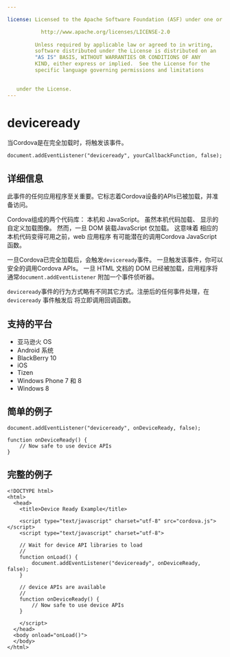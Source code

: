 ```yaml
---

license: Licensed to the Apache Software Foundation (ASF) under one or more contributor license agreements. See the NOTICE file distributed with this work for additional information regarding copyright ownership. The ASF licenses this file to you under the Apache License, Version 2.0 (the "License"); you may not use this file except in compliance with the License. You may obtain a copy of the License at

           http://www.apache.org/licenses/LICENSE-2.0
    
         Unless required by applicable law or agreed to in writing,
         software distributed under the License is distributed on an
         "AS IS" BASIS, WITHOUT WARRANTIES OR CONDITIONS OF ANY
         KIND, either express or implied.  See the License for the
         specific language governing permissions and limitations
    

   under the License.
---
```


# deviceready

当Cordova是在完全加载时，将触发该事件。

    document.addEventListener("deviceready", yourCallbackFunction, false);
    

## 详细信息

此事件的任何应用程序至关重要。它标志着Cordova设备的APIs已被加载，并准备访问。

Cordova组成的两个代码库： 本机和 JavaScript。 虽然本机代码加载、 显示的自定义加载图像。 然而，一旦 DOM 装载JavaScript 仅加载。 这意味着 相应的本机代码变得可用之前，web 应用程序 有可能潜在的调用Cordova JavaScript 函数。

一旦Cordova已完全加载后，会触发`deviceready`事件。 一旦触发该事件，你可以安全的调用Cordova APIs。 一旦 HTML 文档的 DOM 已经被加载，应用程序将通常`document.addEventListener` 附加一个事件侦听器。

`deviceready`事件的行为方式略有不同其它方式。注册后的任何事件处理，在`deviceready` 事件触发后 将立即调用回调函数。

## 支持的平台

*   亚马逊火 OS
*   Android 系统
*   BlackBerry 10
*   iOS
*   Tizen
*   Windows Phone 7 和 8
*   Windows 8

## 简单的例子

    document.addEventListener("deviceready", onDeviceReady, false);
    
    function onDeviceReady() {
        // Now safe to use device APIs
    }
    

## 完整的例子

    <!DOCTYPE html>
    <html>
      <head>
        <title>Device Ready Example</title>
    
        <script type="text/javascript" charset="utf-8" src="cordova.js"></script>
        <script type="text/javascript" charset="utf-8">
    
        // Wait for device API libraries to load
        //
        function onLoad() {
            document.addEventListener("deviceready", onDeviceReady, false);
        }
    
        // device APIs are available
        //
        function onDeviceReady() {
            // Now safe to use device APIs
        }
    
        </script>
      </head>
      <body onload="onLoad()">
      </body>
    </html>